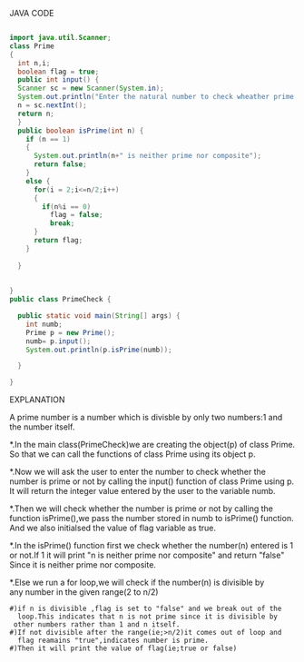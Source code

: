 JAVA CODE

```java

import java.util.Scanner;
class Prime
{
  int n,i;
  boolean flag = true;
  public int input() {
  Scanner sc = new Scanner(System.in);
  System.out.println("Enter the natural number to check wheather prime or not.");
  n = sc.nextInt();
  return n;
  }
  public boolean isPrime(int n) {
    if (n == 1)
    {
      System.out.println(n+" is neither prime nor composite");
      return false;
    }
    else {
      for(i = 2;i<=n/2;i++)
      {
        if(n%i == 0)
          flag = false;
          break;
      }
      return flag;
    }
    
  }
  
  
}
public class PrimeCheck {

  public static void main(String[] args) {
    int numb;
    Prime p = new Prime();
    numb= p.input();
    System.out.println(p.isPrime(numb));

  }

}

```

EXPLANATION

A prime number is a number which is divisble by only two numbers:1 and the number itself.

*.In the main class(PrimeCheck)we are creating the object(p) of class Prime.
  So that we can call the functions of class Prime using its object p.
  
*.Now we will ask the user to enter the number to check whether the number 
  is prime or not by calling the input() function of class Prime using p.
  It will return the integer value entered by the user to the variable numb.
  
*.Then we will check  whether the number is prime or not by calling the 
  function isPrime(),we pass the number stored in numb to isPrime()
  function.  And we also initialsed the value of flag variable as true.
  
*.In the isPrime() function first we check whether the number(n) entered 
  is 1 or not.If 1 it will print "n is neither prime nor composite" and 
  return "false" Since it is  neither prime nor composite.
  
*.Else we run a for loop,we will check if the number(n) is divisible by  
  any number in the given range(2 to n/2)
  
    #)if n is divisible ,flag is set to "false" and we break out of the 
      loop.This indicates that n is not prime since it is divisible by 
     other numbers rather than 1 and n itself.
    #)If not divisible after the range(ie;>n/2)it comes out of loop and 
      flag reamains "true",indicates number is prime.
    #)Then it will print the value of flag(ie;true or false)
